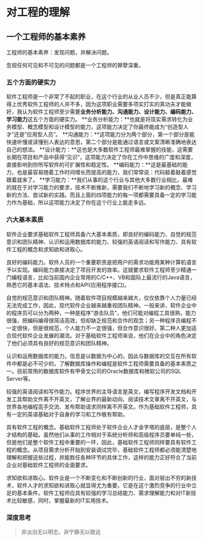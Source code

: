 # 对工程的理解



## 一个工程师的基本素养

工程师的基本素养：发现问题，并解决问题。

忽视任何可见和不可见的问题都是一个工程师的罪孽深重。



### 五个方面的硬实力

软件工程师是一个非常了不起的职业，在这个行业的从业人员不少，但是真正能算得上优秀软件工程师的人并不多，因为这项职业需要多项实打实的真功夫才能做好，我认为软件工程师至少需要**业务分析能力、沟通能力、设计能力、编码能力、学习能力**这五个方面的硬实力。
**业务分析能力：**也就是将现实需求转化为业务模型、概念模型和设计模型的能力，这项能力决定了你最终能成为“创造型人才”还是“应用型人员”。
**沟通能力：**这项能力分为两个部分，第一个部分是能快速听懂或读懂别人表达的意思，第二个部分是能通过语言或文案清晰准确地表达自己的想法。
**设计能力：**这也是大多数软件工程师最难掌握的技能，这需要长期在项目和产品中获得“见识”，这项能力决定了你在工作中思维的广度和深度，直接影响到你所写软件的可扩展性和稳定性。
**编码能力：**这是最基础的能力，也是最容易随着工作时间增长而提高的能力，我们常常说：代码敲着敲着感觉跟着就来了。
**学习能力：**我们从事的这个行业与其他大多数行业相比，最难的就在于对学习能力的要求，技术不断推新，需要我们不断地学习新的概念、学习新的方法、尝试新的实践。而且上面的四项能力的每一项都需要具备一定的学习能力作为基础，所以这项能力决定了你在这个行业上能走多远。



### 六大基本素质

软件企业要求基础软件工程师具备六大基本素质，即良好的编码能力、自觉的规范意识和团队精神、认识和运用数据库的能力、较强的英语阅读和写作能力、具有软件工程的概念和求知欲和进取心。

良好的编码能力。软件人员的一个重要职责是把用户的需求功能用某种计算机语言予以实现。编码能力直接决定了项目开发的效率。这就要求软件工程师至少精通一门编程语言，比如当前国内企业常用的C/C++、VB和国际上最流行的Java语言，熟悉它的基本语法、技术特点和API(应用程序接口)。

自觉的规范意识和团队精神。随着软件项目规模越来越大，仅仅依靠个人力量已经无法完成工作，因此，现代软件企业越来越重视团队精神。一般来讲，软件企业中的程序员可以分为两种，一种是程序“游击队员”，他们可能对编程工具很熟，能力很强，把编码编得很简洁高效，但却缺乏规范和合作的观念；另一种程序员编程不一定很快，但是很规范，个人能力不一定很强，但合作意识很好。第二种人更加适合现代软件企业发展的潮流。对于基础软件工程师来说，他们在企业中的角色决定了他们必须具有良好的规范意识和团队精神。

认识和运用数据库的能力。信息是以数据为中心的，因此与数据库的交互在所有软件中都是必不可少的，了解数据库操作和编程是软件工程师需要具备的基本素质之一。目前常用的数据库软件有甲骨文公司的Oracle数据库和微软公司的SQL Server等。

较强的英语阅读和写作能力。程序世界的主导语言是英文，编写程序开发文档和开发工具帮助文件离不开英文，了解业界的最新动向、阅读技术文章离不开英文，与世界各地编程高手交流、发布帮助请求同样离不开英文。作为基础软件工程师，具有一定的英语基础对于自身的学习和工作极有帮助。

具有软件工程的概念。基础软件工程师处于软件企业人才金字塔的底层，是整个人才结构的基础，虽然他们从事的工作相对于系统分析师和高级程序员要单纯一些，但是他们是整个软件工程中重要的一环，因此，基础软件工程师同样要具有软件工程的概念。从项目需求分析开始到安装调试完毕，基础软件工程师都必须能清楚地理解和把握这些过程，并能胜任各种环节的具体工作，这样的能力正好符合了当前企业对基础软件工程师的全面要求。

求知欲和进取心。软件业是一个不断变化和不断创新的行业，面对层出不穷的新技术，软件人才的求知欲和进取心就显得尤为重要，它是在这个激烈竞争的行业中立足的基本条件。软件工程师应具有较强的学习总结能力、需求理解能力和对IT新技术比较敏感，同时，掌握最新的IT实用技术。

### 深度思考

> 非淡泊无以明志，非宁静无以致远

